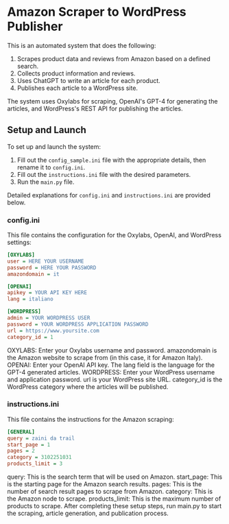 # Amazon Scraper to WordPress Publisher

This is an automated system that does the following:
1. Scrapes product data and reviews from Amazon based on a defined search.
2. Collects product information and reviews.
3. Uses ChatGPT to write an article for each product.
4. Publishes each article to a WordPress site.

The system uses Oxylabs for scraping, OpenAI's GPT-4 for generating the articles, and WordPress's REST API for publishing the articles.

## Setup and Launch

To set up and launch the system:

1. Fill out the `config_sample.ini` file with the appropriate details, then rename it to `config.ini`.
2. Fill out the `instructions.ini` file with the desired parameters.
3. Run the `main.py` file.

Detailed explanations for `config.ini` and `instructions.ini` are provided below.

### config.ini

This file contains the configuration for the Oxylabs, OpenAI, and WordPress settings:

```ini
[OXYLABS]
user = HERE YOUR USERNAME
password = HERE YOUR PASSWORD
amazondomain = it

[OPENAI]
apikey = YOUR API KEY HERE
lang = italiano

[WORDPRESS]
admin = YOUR WORDPRESS USER
password = YOUR WORDPRESS APPLICATION PASSWORD
url = https://www.yoursite.com
category_id = 1
```

OXYLABS: Enter your Oxylabs username and password. amazondomain is the Amazon website to scrape from (in this case, it for Amazon Italy).
OPENAI: Enter your OpenAI API key. The lang field is the language for the GPT-4 generated articles.
WORDPRESS: Enter your WordPress username and application password. url is your WordPress site URL. category_id is the WordPress category where the articles will be published.


### instructions.ini
This file contains the instructions for the Amazon scraping:

```ini
[GENERAL]
query = zaini da trail
start_page = 1
pages = 2
category = 3102251031
products_limit = 3
```

query: This is the search term that will be used on Amazon.
start_page: This is the starting page for the Amazon search results.
pages: This is the number of search result pages to scrape from Amazon.
category: This is the Amazon node to scrape.
products_limit: This is the maximum number of products to scrape.
After completing these setup steps, run main.py to start the scraping, article generation, and publication process.